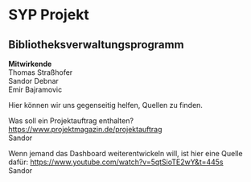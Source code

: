# SYP Projekt
## Bibliotheksverwaltungsprogramm

**Mitwirkende**\
Thomas Straßhofer\
Sandor Debnar\
Emir Bajramovic

Hier können wir uns gegenseitig helfen, Quellen zu finden.

Was soll ein Projektauftrag enthalten?
https://www.projektmagazin.de/projektauftrag
\
Sandor

Wenn jemand das Dashboard weiterentwickeln will, ist hier eine Quelle dafür:
https://www.youtube.com/watch?v=5qtSioTE2wY&t=445s
\
Sandor
